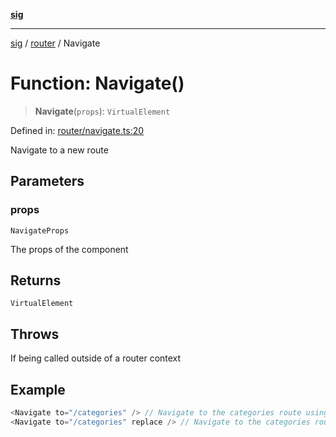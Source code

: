 [**sig**](../../README.md)

***

[sig](../../README.md) / [router](../README.md) / Navigate

# Function: Navigate()

> **Navigate**(`props`): `VirtualElement`

Defined in: [router/navigate.ts:20](https://github.com/OfirTheOne/sigjs/blob/3813ad713bace85b787cb7296817857283da9a85/sig/lib/router/navigate.ts#L20)

Navigate to a new route

## Parameters

### props

`NavigateProps`

The props of the component

## Returns

`VirtualElement`

## Throws

If being called outside of a router context

## Example

```ts
<Navigate to="/categories" /> // Navigate to the categories route using push
<Navigate to="/categories" replace /> // Navigate to the categories route using replace
```
